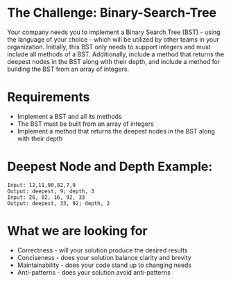 # The Challenge: Binary-Search-Tree
Your company needs you to implement a Binary Search Tree (BST) - using the language of your choice - which will be utilized by other teams in your organization. Initially, this BST only needs to support integers and must include all methods of a BST. Additionally, include a method that returns the deepest nodes in the BST along with their depth, and include a method for building the BST from an array of integers.
# Requirements
* Implement a BST and all its methods
* The BST must be built from an array of integers
* Implement a method that returns the deepest nodes in the BST along with their depth

# Deepest Node and Depth Example:

	Input: 12,11,90,82,7,9
	Output: deepest, 9; depth, 3	
    Input: 26, 82, 16, 92, 33
	Output: deepest, 33, 92; depth, 2
    
# What we are looking for
+ Correctness - will your solution produce the desired results
+ Conciseness - does your solution balance clarity and brevity
+ Maintainability - does your code stand up to changing needs
+ Anti-patterns - does your solution avoid anti-patterns
